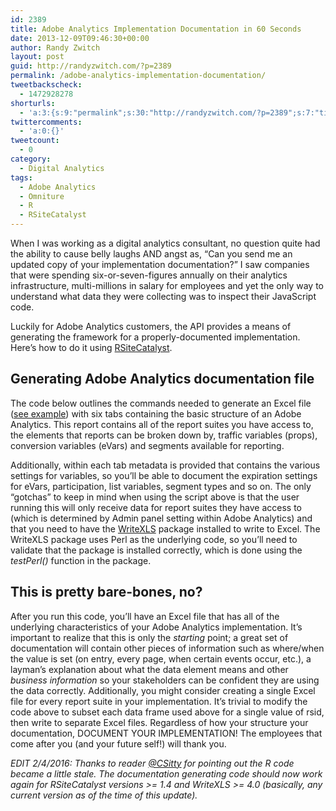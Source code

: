 ```yaml
---
id: 2389
title: Adobe Analytics Implementation Documentation in 60 Seconds
date: 2013-12-09T09:46:30+00:00
author: Randy Zwitch
layout: post
guid: http://randyzwitch.com/?p=2389
permalink: /adobe-analytics-implementation-documentation/
tweetbackscheck:
  - 1472928278
shorturls:
  - 'a:3:{s:9:"permalink";s:30:"http://randyzwitch.com/?p=2389";s:7:"tinyurl";s:26:"http://tinyurl.com/n4wxt7l";s:4:"isgd";s:19:"http://is.gd/M4p8qy";}'
twittercomments:
  - 'a:0:{}'
tweetcount:
  - 0
category:
  - Digital Analytics
tags:
  - Adobe Analytics
  - Omniture
  - R
  - RSiteCatalyst
---
```

When I was working as a digital analytics consultant, no question quite had the ability to cause belly laughs AND angst as, &#8220;Can you send me an updated copy of your implementation documentation?&#8221; I saw companies that were spending six-or-seven-figures annually on their analytics infrastructure, multi-millions in salary for employees and yet the only way to understand what data they were collecting was to inspect their JavaScript code.

Luckily for Adobe Analytics customers, the API provides a means of generating the framework for a properly-documented implementation. Here&#8217;s how to do it using <a title="RSiteCatalyst CRAN" href="http://cran.r-project.org/web/packages/RSiteCatalyst/index.html" target="_blank">RSiteCatalyst</a>.

<!--more-->

## Generating Adobe Analytics documentation file

The code below outlines the commands needed to generate an Excel file (<a title="Example Excel file Adobe Analytics Documentation" href="http://randyzwitch.com/wp-content/uploads/2013/12/adobe_analytics_implementation_doc.xlsx" target="_blank">see example</a>) with six tabs containing the basic structure of an Adobe Analytics. This report contains all of the report suites you have access to, the elements that reports can be broken down by, traffic variables (props), conversion variables (eVars) and segments available for reporting.

Additionally, within each tab metadata is provided that contains the various settings for variables, so you&#8217;ll be able to document the expiration settings for eVars, participation, list variables, segment types and so on. The only &#8220;gotchas&#8221; to keep in mind when using the script above is that the user running this will only receive data for report suites they have access to (which is determined by Admin panel setting within Adobe Analytics) and that you need to have the <a title="WriteXLS" href="http://cran.r-project.org/web/packages/WriteXLS/index.html" target="_blank">WriteXLS</a> package installed to write to Excel. The WriteXLS package uses Perl as the underlying code, so you&#8217;ll need to validate that the package is installed correctly, which is done using the _testPerl()_ function in the package.





## This is pretty bare-bones, no?

After you run this code, you&#8217;ll have an Excel file that has all of the underlying characteristics of your Adobe Analytics implementation. It&#8217;s important to realize that this is only the _starting_ point; a great set of documentation will contain other pieces of information such as where/when the value is set (on entry, every page, when certain events occur, etc.), a layman&#8217;s explanation about what the data element means and other _business information_ so your stakeholders can be confident they are using the data correctly. Additionally, you might consider creating a single Excel file for every report suite in your implementation. It&#8217;s trivial to modify the code above to subset each data frame used above for a single value of rsid, then write to separate Excel files. Regardless of how your structure your documentation, DOCUMENT YOUR IMPLEMENTATION! The employees that come after you (and your future self!) will thank you.

_EDIT 2/4/2016: Thanks to reader <a href="https://twitter.com/CSitty" target="_blank">@CSitty</a> for pointing out the R code became a little stale. The documentation generating code should now work again for RSiteCatalyst versions >= 1.4 and WriteXLS >= 4.0 (basically, any current version as of the time of this update)._
